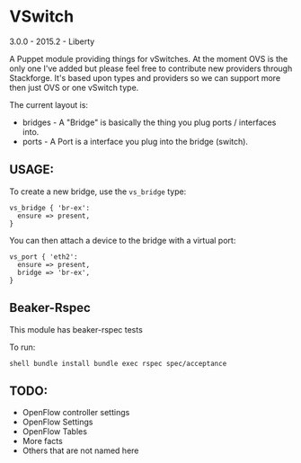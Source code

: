 VSwitch
=======

3.0.0 - 2015.2 - Liberty

A Puppet module providing things for vSwitches. At the moment OVS is the only
one I've added but please feel free to contribute new providers through
Stackforge. It's based upon types and providers so we can support more then just
OVS or one vSwitch type.

The current layout is:

* bridges - A "Bridge" is basically the thing you plug ports / interfaces into.
* ports - A Port is a interface you plug into the bridge (switch).

## USAGE:
To create a new bridge, use the `vs_bridge` type:

```
vs_bridge { 'br-ex':
  ensure => present,
}
```

You can then attach a device to the bridge with a virtual port:
```
vs_port { 'eth2':
  ensure => present,
  bridge => 'br-ex',
}
```

## Beaker-Rspec

This module has beaker-rspec tests

To run:

``shell
bundle install
bundle exec rspec spec/acceptance
``

## TODO:
* OpenFlow controller settings
* OpenFlow Settings
* OpenFlow Tables
* More facts
* Others that are not named here
